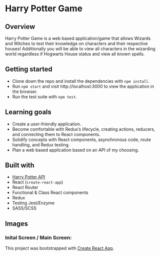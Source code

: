# Harry Potter Game

## Overview
Harry Potter Game is a web based application/game that allows Wizards and Witches to test their knowledge on characters and their respective houses! Additionally you will be able to view all characters in the wizarding world regardless if Hogwarts House status and view all known spells.

## Getting started
* Clone down the repo and install the dependencies with `npm install`.
* Run `npm start` and visit http://localhost:3000 to view the application in the browser.
* Run the test suite with `npm test`.

## Learning goals
* Create a user-friendly application.
* Become comfortable with Redux’s lifecycle, creating actions, reducers, and connecting them to React components.
* Solidify concepts with React components, asynchronous code, route handling, and Redux testing.
* Plan a web based application based on an API of my choosing.

## Built with
  * [Harry Potter API](https://potterapi.com/)
  * React (`create-react-app`)
  * React Router
  * Functional & Class React components
  * Redux
  * Testing Jest/Enzyme
  * SASS/SCSS

## Images

### Inital Screen / Main Screen:

This project was bootstrapped with [Create React App](https://github.com/facebook/create-react-app).
